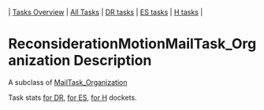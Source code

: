 | [Tasks Overview](tasks-overview.md) | [All Tasks](../alltasks.md) | [DR tasks](../docs-DR/tasklist.md) | [ES tasks](../docs-ES/tasklist.md) | [H tasks](../docs-H/tasklist.md) |

# ReconsiderationMotionMailTask_Organization Description

A subclass of [MailTask_Organization](MailTask_Organization.md)

Task stats [for DR](../docs-DR/ReconsiderationMotionMailTask_Organization.md), [for ES](../docs-ES/ReconsiderationMotionMailTask_Organization.md), [for H](../docs-H/ReconsiderationMotionMailTask_Organization.md) dockets.

